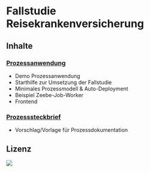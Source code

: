 # Fallstudie Reisekrankenversicherung

## Inhalte

### [Prozessanwendung](Prozessanwendung%20(Demo))
* Demo Prozessanwendung
* Starthilfe zur Umsetzung der Fallstudie
* Minimales Prozessmodell & Auto-Deployment
* Beispiel Zeebe-Job-Worker
* Frontend


### [Prozesssteckbrief](Prozesssteckbrief%20(Vorlage))
* Vorschlag/Vorlage für Prozessdokumentation


## Lizenz
[![](https://img.shields.io/github/license/viadee/bpm-case-study-travel-insurance)](https://github.com/viadee/bpm-case-study-travel-insurance/blob/main/LICENSE)
